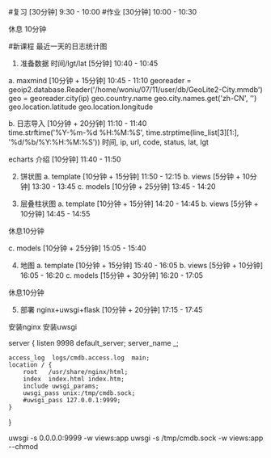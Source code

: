#复习               [30分钟] 9:30 - 10:00
#作业               [30分钟] 10:00 - 10:30

休息 10分钟

#新课程
最近一天的日志统计图

1. 准备数据
  时间/lgt/lat        [5分钟] 10:40 - 10:45

  a. maxmind          [10分钟 + 15分钟] 10:45 - 11:10
    georeader = geoip2.database.Reader('/home/woniu/07/11/user/db/GeoLite2-City.mmdb')
    geo = georeader.city(ip)
    geo.country.name
    geo.city.names.get('zh-CN', '')
    geo.location.latitude
    geo.location.longitude

  b. 日志导入       [10分钟 + 20分钟] 11:10 - 11:40  
    time.strftime('%Y-%m-%d %H:%M:%S', time.strptime(line_list[3][1:], '%d/%b/%Y:%H:%M:%S'))
    时间, ip, url, code, status, lat, lgt

  echarts 介绍      [10分钟] 11:40 - 11:50

2.  饼状图
  a. template     [10分钟 + 15分钟] 11:50 - 12:15
  b. views        [5分钟 + 10分钟] 13:30 - 13:45
  c. models       [10分钟 + 25分钟] 13:45 - 14:20

3. 层叠柱状图
  a. template     [10分钟 + 15分钟] 14:20 - 14:45
  b. views        [5分钟 + 10分钟] 14:45 - 14:55

休息10分钟

  c. models       [10分钟 + 25分钟] 15:05 - 15:40

4. 地图
  a. template     [10分钟 + 15分钟] 15:40 - 16:05
  b. views        [5分钟 + 10分钟] 16:05 - 16:20
  c. models       [15分钟 + 30分钟] 16:20 - 17:05

休息10分钟

5. 部署
nginx+uwsgi+flask         [10分钟 + 20分钟] 17:15 - 17:45

安装nginx
安装uwsgi

server {
    listen       9998 default_server;
    server_name  _;

    access_log  logs/cmdb.access.log  main;
    location / {
        root   /usr/share/nginx/html;
        index  index.html index.htm;
        include uwsgi_params;
        uwsgi_pass unix:/tmp/cmdb.sock;
        #uwsgi_pass 127.0.0.1:9999;
    }   
}

uwsgi -s 0.0.0.0:9999 -w views:app
uwsgi -s /tmp/cmdb.sock -w views:app --chmod
